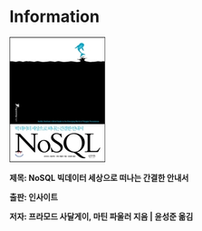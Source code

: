 # Information

![book cover page](/img/cover.png)

**제목: NoSQL 빅데이터 세상으로 떠나는 간결한 안내서**

**출판: 인사이트**

**저자: 프라모드 사달게이, 마틴 파울러 지음 | 윤성준 옮김**
